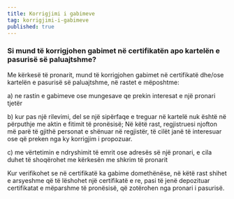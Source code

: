 ```yaml
---
title: Korrigjimi i gabimeve
tag: korrigjimi-i-gabimeve
published: true
---
```


### Si mund të korrigjohen gabimet në certifikatën apo kartelën e pasurisë së paluajtshme?

Me kërkesë të pronarit, mund të korrigjohen gabimet në certifikatë dhe/ose kartelën e pasurisë së paluajtshme, në rastet e mëposhtme:

a) ne rastin e gabimeve ose mungesave qe prekin interesat e një pronari tjetër

b) kur pas një rilevimi, del se një sipërfaqe e treguar në kartelë nuk është në përputhje me aktin e fitimit të pronësisë; Në këtë rast, regjistruesi njofton më parë të gjithë personat e shënuar në regjistër, të cilët janë të interesuar ose që preken nga ky korrigjim i propozuar.

c) me vërtetimin e ndryshimit të emrit ose adresës së një pronari, e cila duhet të shoqërohet me kërkesën me shkrim të pronarit

Kur verifikohet se në certifikatë ka gabime domethënëse, në këtë rast shihet e arsyeshme që të lëshohet një certifikatë e re, pasi të jenë depozituar certifikatat e mëparshme të pronësisë, që zotërohen nga pronari i pasurisë.



